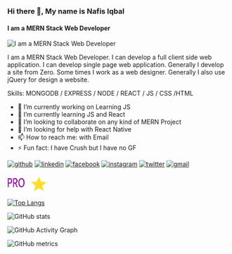 ### Hi there 👋, My name is Nafis Iqbal
#### I am a MERN Stack Web Developer
![I am a MERN Stack Web Developer](https://arturssmirnovs.github.io/github-profile-readme-generator/images/banner.png)

I am a MERN Stack Web Developer.  I can develop a full client side web application. I can develop single page web application. Generally I develop a site from Zero. Some times I work as a web designer. Generally I also use jQuery for design a website.

Skills: MONGODB / EXPRESS / NODE / REACT / JS / CSS /HTML

- 🔭 I’m currently working on Learning JS 
- 🌱 I’m currently learning JS and React 
- 👯 I’m looking to collaborate on any kind of MERN Project 
- 🤔 I’m looking for help with React Native 
- 📫 How to reach me: with Email 
- ⚡ Fun fact: I have Crush but I have no GF 


[<img src='https://cdn.jsdelivr.net/npm/simple-icons@3.0.1/icons/github.svg' alt='github' height='40'>](https://github.com/Nafis-Iqbal2k21)  [<img src='https://cdn.jsdelivr.net/npm/simple-icons@3.0.1/icons/linkedin.svg' alt='linkedin' height='40'>](https://www.linkedin.com/in/Nafis_Iqbal2k21/)  [<img src='https://cdn.jsdelivr.net/npm/simple-icons@3.0.1/icons/facebook.svg' alt='facebook' height='40'>](https://www.facebook.com/dhordhom.nafis)  [<img src='https://cdn.jsdelivr.net/npm/simple-icons@3.0.1/icons/instagram.svg' alt='instagram' height='40'>](https://www.instagram.com/nafis-iqbal2020/)  [<img src='https://cdn.jsdelivr.net/npm/simple-icons@3.0.1/icons/twitter.svg' alt='twitter' height='40'>](https://twitter.com/Nafis_iqbal2K21)  [<img src='https://cdn.jsdelivr.net/npm/simple-icons@3.0.1/icons/gmail.svg' alt='gmail' height='40'>](nafisiqbal2k20@gmail.com)  

<a href='https://github.com/pricing'><img src='https://raw.githubusercontent.com/acervenky/animated-github-badges/master/assets/pro.gif' width='40' height='40'></a> <a href='https://stars.github.com/'><img src='https://raw.githubusercontent.com/acervenky/animated-github-badges/master/assets/starbadge.gif' width='35' height='35'></a> 

[![Top Langs](https://github-readme-stats.vercel.app/api/top-langs/?username=Nafis-Iqbal2k21)](https://github.com/anuraghazra/github-readme-stats)

![GitHub stats](https://github-readme-stats.vercel.app/api?username=Nafis-Iqbal2k21&show_icons=true)  

![GitHub Activity Graph](https://activity-graph.herokuapp.com/graph?username=Nafis-Iqbal2k21)  

![GitHub metrics](https://metrics.lecoq.io/Nafis-Iqbal2k21)  


